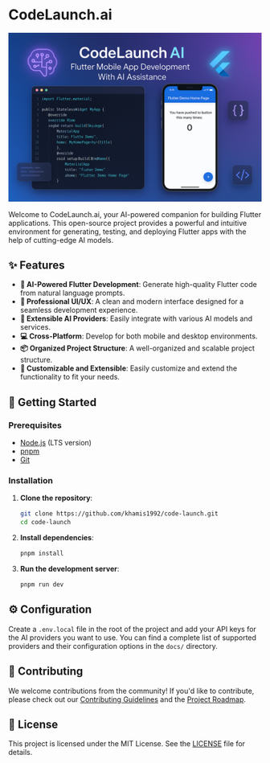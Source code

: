 # CodeLaunch.ai

[![CodeLaunch.ai: AI-Powered Flutter App Development](./public/images/codelaunch-banner.png)](https://github.com/khamis1992/code-launch)

Welcome to CodeLaunch.ai, your AI-powered companion for building Flutter applications. This open-source project provides a powerful and intuitive environment for generating, testing, and deploying Flutter apps with the help of cutting-edge AI models.

## ✨ Features

- **🚀 AI-Powered Flutter Development**: Generate high-quality Flutter code from natural language prompts.
- **🎨 Professional UI/UX**: A clean and modern interface designed for a seamless development experience.
- **🔌 Extensible AI Providers**: Easily integrate with various AI models and services.
- **💻 Cross-Platform**: Develop for both mobile and desktop environments.
- **📦 Organized Project Structure**: A well-organized and scalable project structure.
- **🔧 Customizable and Extensible**: Easily customize and extend the functionality to fit your needs.

## 🚀 Getting Started

### Prerequisites

- [Node.js](https://nodejs.org/en/download/) (LTS version)
- [pnpm](https://pnpm.io/installation)
- [Git](https://git-scm.com/downloads)

### Installation

1. **Clone the repository**:
   ```bash
   git clone https://github.com/khamis1992/code-launch.git
   cd code-launch
   ```

2. **Install dependencies**:
   ```bash
   pnpm install
   ```

3. **Run the development server**:
   ```bash
   pnpm run dev
   ```

## ⚙️ Configuration

Create a `.env.local` file in the root of the project and add your API keys for the AI providers you want to use. You can find a complete list of supported providers and their configuration options in the `docs/` directory.

## 🤝 Contributing

We welcome contributions from the community! If you'd like to contribute, please check out our [Contributing Guidelines](docs/CONTRIBUTING.md) and the [Project Roadmap](docs/PROJECT.md).

## 📄 License

This project is licensed under the MIT License. See the [LICENSE](LICENSE) file for details.


